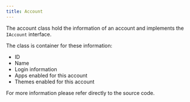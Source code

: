 ```yaml
---
title: Account
---
```


The account class hold the information of an account and implements the `IAccount` interface.

The class is container for these information:
- ID
- Name
- Login information
- Apps enabled for this account
- Themes enabled for this account

For more information please refer directly to the source code.
